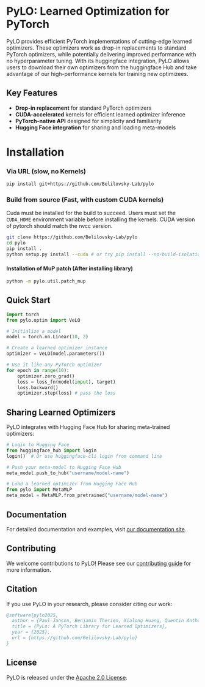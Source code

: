 # PyLO: Learned Optimization for PyTorch

PyLO provides efficient PyTorch implementations of cutting-edge learned optimizers. These optimizers work as drop-in replacements to standard PyTorch optimizers, while potentially delivering improved performance with no hyperparameter tuning. With its huggingface integration, PyLO allows users to download their own optimizers from the huggingface Hub and take advantage of our high-performance kernels for training new optimizees. 

## Key Features

- **Drop-in replacement** for standard PyTorch optimizers
- **CUDA-accelerated** kernels for efficient learned optimizer inference
- **PyTorch-native API** designed for simplicity and familiarity
- **Hugging Face integration** for sharing and loading meta-models

# Installation

### Via URL (slow, no Kernels)
```bash
pip install git+https://github.com/Belilovsky-Lab/pylo
```


### Build from source (Fast, with custom CUDA kernels)
Cuda must be installed for the build to succeed. Users must set the `CUDA_HOME` environment variable before installing the kernels. CUDA version of pytorch should match the nvcc version.
```bash
git clone https://github.com/Belilovsky-Lab/pylo
cd pylo
pip install .
python setup.py install --cuda # or try pip install --no-build-isolation --config-settings="--build-option=--cuda" .
```

#### Installation of MuP patch (After installing library)

```bash
python -m pylo.util.patch_mup
```

## Quick Start

```python
import torch
from pylo.optim import VeLO

# Initialize a model
model = torch.nn.Linear(10, 2)

# Create a learned optimizer instance
optimizer = VeLO(model.parameters())

# Use it like any PyTorch optimizer
for epoch in range(10):
    optimizer.zero_grad()
    loss = loss_fn(model(input), target)
    loss.backward()
    optimizer.step(loss) # pass the loss 
```

## Sharing Learned Optimizers

PyLO integrates with Hugging Face Hub for sharing meta-trained optimizers:

```python
# Login to Hugging Face
from huggingface_hub import login
login()  # Or use huggingface-cli login from command line

# Push your meta-model to Hugging Face Hub
meta_model.push_to_hub("username/model-name")

# Load a learned optimizer from Hugging Face Hub
from pylo import MetaMLP
meta_model = MetaMLP.from_pretrained("username/model-name")
```

## Documentation

For detailed documentation and examples, visit [our documentation site](https://pylo.readthedocs.io).

## Contributing

We welcome contributions to PyLO! Please see our [contributing guide](CONTRIBUTING.md) for more information.

## Citation

If you use PyLO in your research, please consider citing our work:

```bibtex
@software{pylo2025,
  author = {Paul Janson, Benjamin Therien, Xialong Huang, Quentin Anthony and Eugene Belilovsky},
  title = {PyLo: A PyTorch Library for Learned Optimizers},
  year = {2025},
  url = {https://github.com/Belilovsky-Lab/pylo}
}
```

## License

PyLO is released under the [Apache 2.0 License](LICENSE).
